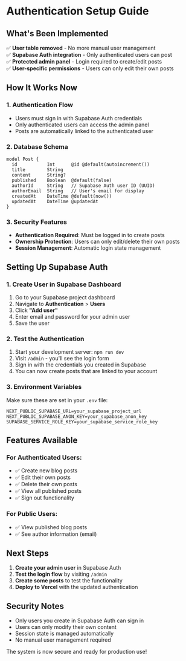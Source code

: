 # Authentication Setup Guide

## What's Been Implemented

✅ **User table removed** - No more manual user management  
✅ **Supabase Auth integration** - Only authenticated users can post  
✅ **Protected admin panel** - Login required to create/edit posts  
✅ **User-specific permissions** - Users can only edit their own posts  

## How It Works Now

### **1. Authentication Flow**
- Users must sign in with Supabase Auth credentials
- Only authenticated users can access the admin panel
- Posts are automatically linked to the authenticated user

### **2. Database Schema**
```prisma
model Post {
  id           Int      @id @default(autoincrement())
  title        String
  content      String?
  published    Boolean  @default(false)
  authorId     String   // Supabase Auth user ID (UUID)
  authorEmail  String   // User's email for display
  createdAt    DateTime @default(now())
  updatedAt    DateTime @updatedAt
}
```

### **3. Security Features**
- **Authentication Required**: Must be logged in to create posts
- **Ownership Protection**: Users can only edit/delete their own posts
- **Session Management**: Automatic login state management

## Setting Up Supabase Auth

### **1. Create User in Supabase Dashboard**
1. Go to your Supabase project dashboard
2. Navigate to **Authentication** > **Users**
3. Click **"Add user"**
4. Enter email and password for your admin user
5. Save the user

### **2. Test the Authentication**
1. Start your development server: `npm run dev`
2. Visit `/admin` - you'll see the login form
3. Sign in with the credentials you created in Supabase
4. You can now create posts that are linked to your account

### **3. Environment Variables**
Make sure these are set in your `.env` file:
```env
NEXT_PUBLIC_SUPABASE_URL=your_supabase_project_url
NEXT_PUBLIC_SUPABASE_ANON_KEY=your_supabase_anon_key
SUPABASE_SERVICE_ROLE_KEY=your_supabase_service_role_key
```

## Features Available

### **For Authenticated Users:**
- ✅ Create new blog posts
- ✅ Edit their own posts
- ✅ Delete their own posts
- ✅ View all published posts
- ✅ Sign out functionality

### **For Public Users:**
- ✅ View published blog posts
- ✅ See author information (email)

## Next Steps

1. **Create your admin user** in Supabase Auth
2. **Test the login flow** by visiting `/admin`
3. **Create some posts** to test the functionality
4. **Deploy to Vercel** with the updated authentication

## Security Notes

- Only users you create in Supabase Auth can sign in
- Users can only modify their own content
- Session state is managed automatically
- No manual user management required

The system is now secure and ready for production use! 